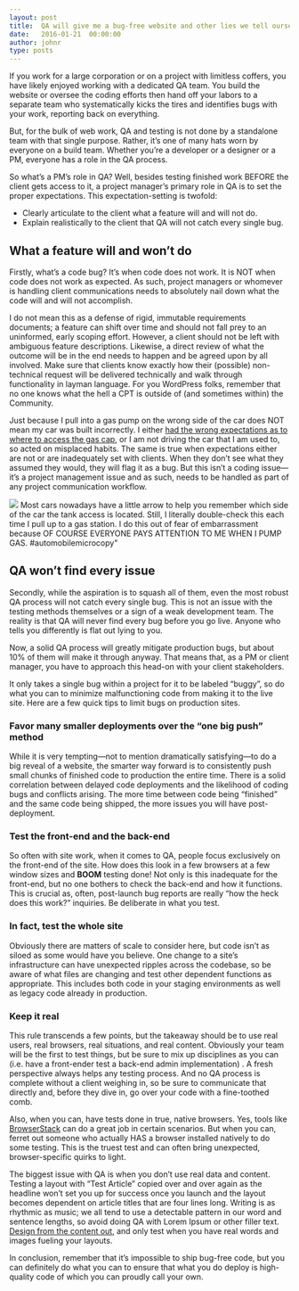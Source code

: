 ```yaml
---
layout: post
title:  QA will give me a bug-free website and other lies we tell ourselves
date:   2016-01-21  00:00:00
author: johnr
type: posts
---
```


If you work for a large corporation or on a project with limitless coffers, you have likely enjoyed working with a dedicated QA team. You build the website or oversee the coding efforts then hand off your labors to a separate team who systematically kicks the tires and identifies bugs with your work, reporting back on everything.

But, for the bulk of web work, QA and testing is not done by a standalone team with that single purpose. Rather, it’s one of many hats worn by everyone on a build team. Whether you’re a developer or a designer or a PM, everyone has a role in the QA process.

So what’s a PM’s role in QA? Well, besides testing finished work BEFORE the client gets access to it, a project manager’s primary role in QA is to set the proper expectations. This expectation-setting is twofold:

* Clearly articulate to the client what a feature will and will not do.
* Explain realistically to the client that QA will not catch every single bug.

## What a feature will and won’t do
Firstly, what’s a code bug? It’s when code does not work. It is NOT when code does not work as expected. As such, project managers or whomever is handling client communications needs to absolutely nail down what the code will and will not accomplish.

I do not mean this as a defense of rigid, immutable requirements documents; a feature can shift over time and should not fall prey to an uninformed, early scoping effort. However, a client should not be left with ambiguous feature descriptions. Likewise, a direct review of what the outcome will be in the end needs to happen and be agreed upon by all involved. Make sure that clients know exactly how their (possible) non-technical request will be delivered technically and walk through functionality in layman language. For you WordPress folks, remember that no one knows what the hell a CPT is outside of (and sometimes within) the Community.

Just because I pull into a gas pump on the wrong side of the car does NOT mean my car was built incorrectly. I either [had the wrong expectations as to where to access the gas cap](https://www.youtube.com/watch?v=bwog7Z858iE), or I am not driving the car that I am used to, so acted on misplaced habits. The same is true when expectations either are not or are inadequately set with clients. When they don’t see what they assumed they would, they will flag it as a bug. But this isn’t a coding issue&mdash;it’s a project management issue and as such, needs to be handled as part of any project communication workflow.

![](/images/PpopHm.jpg)
Most cars nowadays have a little arrow to help you remember which side of the car the tank access is located. Still, I literally double-check this each time I pull up to a gas station. I do this out of fear of embarrassment because OF COURSE EVERYONE PAYS ATTENTION TO ME WHEN I PUMP GAS. #automobilemicrocopy"

## QA won’t find every issue
Secondly, while the aspiration is to squash all of them, even the most robust QA process will not catch every single bug. This is not an issue with the testing methods themselves or a sign of a weak development team. The reality is that QA will never find every bug before you go live. Anyone who tells you differently is flat out lying to you.

Now, a solid QA process will greatly mitigate production bugs, but about 10% of them will make it through anyway. That means that, as a PM or client manager, you have to approach this head-on with your client stakeholders.

It only takes a single bug within a project for it to be labeled “buggy”, so do what you can to minimize malfunctioning code from making it to the live site. Here are a few quick tips to limit bugs on production sites.

### Favor many smaller deployments over the “one big push” method
While it is very tempting&mdash;not to mention dramatically satisfying—to do a big reveal of a website, the smarter way forward is to consistently push small chunks of finished code to production the entire time. There is a solid correlation between delayed code deployments and the likelihood of coding bugs and conflicts arising. The more time between code being “finished” and the same code being shipped, the more issues you will have post-deployment.

### Test the front-end and the back-end
So often with site work, when it comes to QA, people focus exclusively on the front-end of the site. How does this look in a few browsers at a few window sizes and **BOOM** testing done! Not only is this inadequate for the front-end, but no one bothers to check the back-end and how it functions. This is crucial as, often, post-launch bug reports are really “how the heck does this work?” inquiries. Be deliberate in what you test.

### In fact, test the whole site
Obviously there are matters of scale to consider here, but code isn’t as siloed as some would have you believe. One change to a site’s infrastructure can have unexpected ripples across the codebase, so be aware of what files are changing and test other dependent functions as appropriate. This includes both code in your staging environments as well as legacy code already in production.

### Keep it real
This rule transcends a few points, but the takeaway should be to use real users, real browsers, real situations, and real content. Obviously your team will be the first to test things, but be sure to mix up disciplines as you can (i.e. have a front-ender test a back-end admin implementation) . A fresh perspective always helps any testing process. And no QA process is complete without a client weighing in, so be sure to communicate that directly and, before they dive in, go over your code with a fine-toothed comb.

Also, when you can, have tests done in true, native browsers. Yes, tools like [BrowserStack](https://www.browserstack.com/) can do a great job in certain scenarios. But when you can, ferret out someone who actually HAS a browser installed natively to do some testing. This is the truest test and can often bring unexpected, browser-specific quirks to light.

The biggest issue with QA is when you don’t use real data and content. Testing a layout with “Test Article” copied over and over again as the headline won’t set you up for success once you launch and the layout becomes dependent on article titles that are four lines long. Writing is as rhythmic as music; we all tend to use a detectable pattern in our word and sentence lengths, so avoid doing QA with Lorem Ipsum or other filler text. [Design from the content out](http://wordpress.tv/2015/09/30/john-eckman-design-from-the-content-out/), and only test when you have real words and images fueling your layouts.

In conclusion, remember that it’s impossible to ship bug-free code, but you can definitely do what you can to ensure that what you do deploy is high-quality code of which you can proudly call your own.

